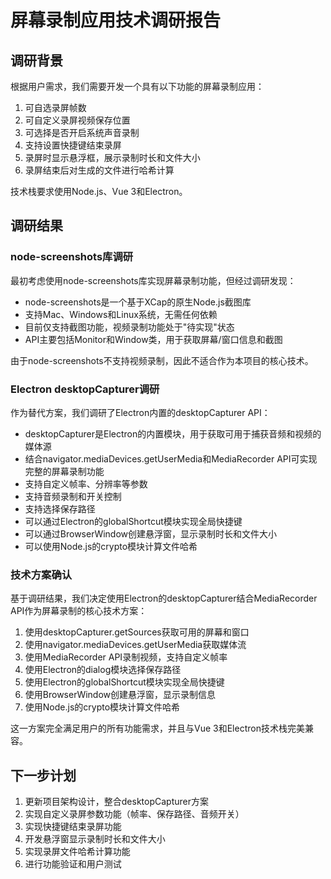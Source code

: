 # 屏幕录制应用技术调研报告

## 调研背景

根据用户需求，我们需要开发一个具有以下功能的屏幕录制应用：
1. 可自选录屏帧数
2. 可自定义录屏视频保存位置
3. 可选择是否开启系统声音录制
4. 支持设置快捷键结束录屏
5. 录屏时显示悬浮框，展示录制时长和文件大小
6. 录屏结束后对生成的文件进行哈希计算

技术栈要求使用Node.js、Vue 3和Electron。

## 调研结果

### node-screenshots库调研

最初考虑使用node-screenshots库实现屏幕录制功能，但经过调研发现：

- node-screenshots是一个基于XCap的原生Node.js截图库
- 支持Mac、Windows和Linux系统，无需任何依赖
- 目前仅支持截图功能，视频录制功能处于"待实现"状态
- API主要包括Monitor和Window类，用于获取屏幕/窗口信息和截图

由于node-screenshots不支持视频录制，因此不适合作为本项目的核心技术。

### Electron desktopCapturer调研

作为替代方案，我们调研了Electron内置的desktopCapturer API：

- desktopCapturer是Electron的内置模块，用于获取可用于捕获音频和视频的媒体源
- 结合navigator.mediaDevices.getUserMedia和MediaRecorder API可实现完整的屏幕录制功能
- 支持自定义帧率、分辨率等参数
- 支持音频录制和开关控制
- 支持选择保存路径
- 可以通过Electron的globalShortcut模块实现全局快捷键
- 可以通过BrowserWindow创建悬浮窗，显示录制时长和文件大小
- 可以使用Node.js的crypto模块计算文件哈希

### 技术方案确认

基于调研结果，我们决定使用Electron的desktopCapturer结合MediaRecorder API作为屏幕录制的核心技术方案：

1. 使用desktopCapturer.getSources获取可用的屏幕和窗口
2. 使用navigator.mediaDevices.getUserMedia获取媒体流
3. 使用MediaRecorder API录制视频，支持自定义帧率
4. 使用Electron的dialog模块选择保存路径
5. 使用Electron的globalShortcut模块实现全局快捷键
6. 使用BrowserWindow创建悬浮窗，显示录制信息
7. 使用Node.js的crypto模块计算文件哈希

这一方案完全满足用户的所有功能需求，并且与Vue 3和Electron技术栈完美兼容。

## 下一步计划

1. 更新项目架构设计，整合desktopCapturer方案
2. 实现自定义录屏参数功能（帧率、保存路径、音频开关）
3. 实现快捷键结束录屏功能
4. 开发悬浮窗显示录制时长和文件大小
5. 实现录屏文件哈希计算功能
6. 进行功能验证和用户测试
